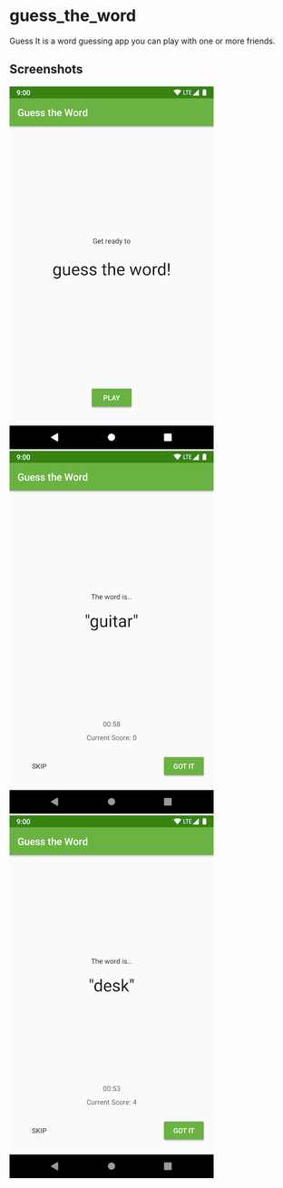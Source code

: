 # guess_the_word

Guess It is a word guessing app you can play with one or more friends.

## Screenshots

![](/screen0.png)
![](/screen1.png)
![](/screen2.png)
